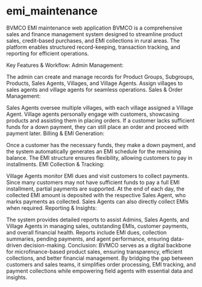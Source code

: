 # emi_maintenance
BVMCO EMI maintenance web application 
BVMCO is a comprehensive sales and finance management system designed to streamline product sales, credit-based purchases, and EMI collections in rural areas. The platform enables structured record-keeping, transaction tracking, and reporting for efficient operations.

Key Features & Workflow:
Admin Management:

The admin can create and manage records for Product Groups, Subgroups, Products, Sales Agents, Villages, and Village Agents.
Assign villages to sales agents and village agents for seamless operations.
Sales & Order Management:

Sales Agents oversee multiple villages, with each village assigned a Village Agent.
Village agents personally engage with customers, showcasing products and assisting them in placing orders.
If a customer lacks sufficient funds for a down payment, they can still place an order and proceed with payment later.
Billing & EMI Generation:

Once a customer has the necessary funds, they make a down payment, and the system automatically generates an EMI schedule for the remaining balance.
The EMI structure ensures flexibility, allowing customers to pay in installments.
EMI Collection & Tracking:

Village Agents monitor EMI dues and visit customers to collect payments.
Since many customers may not have sufficient funds to pay a full EMI installment, partial payments are supported.
At the end of each day, the collected EMI amount is deposited with the respective Sales Agent, who marks payments as collected.
Sales Agents can also directly collect EMIs when required.
Reporting & Insights:

The system provides detailed reports to assist Admins, Sales Agents, and Village Agents in managing sales, outstanding EMIs, customer payments, and overall financial health.
Reports include EMI dues, collection summaries, pending payments, and agent performance, ensuring data-driven decision-making.
Conclusion:
BVMCO serves as a digital backbone for microfinance-based product sales, ensuring transparency, efficient collections, and better financial management. By bridging the gap between customers and sales teams, it simplifies order processing, EMI tracking, and payment collections while empowering field agents with essential data and insights.
